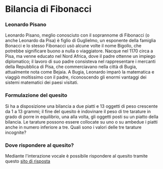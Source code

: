 # Bilancia di Fibonacci

### Leonardo Pisano

Leonardo Pisano, meglio conosciuto con il soprannome di Fibonacci (o anche Leonardo da Pisa) è figlio di Guglielmo, un esponente della famiglia Bonacci e lo stesso Fibonacci usò alcune volte il nome Bigollo, che potrebbe significare buono a nulla o viaggiatore. Nacque nel 1170 circa a Pisa, ma venne educato nel Nord Africa, dove il padre ottenne un impiego diplomatico; il lavoro di suo padre consisteva nel rappresentare i mercanti della Repubblica di Pisa, che commerciavano nella città di Bugia, attualmente nota come Bejaia.  A Bugia, Leonardo imparò la matematica e viaggiò moltissimo con il padre, riconoscendo gli enormi vantaggi dei sistemi matematici dei paesi visitati.

### Formulazione del quesito

Si ha a disposizione una bilancia a due piatti e 13 oggetti di peso crescente da 1 a 13 grammi; il fine del quesito è indovinare il peso di tre tarature in grado di porre in equilibrio, una alla volta, gli oggetti posti su un piatto della bilancia. Le tarature possono essere collocate su uno o su ambedue i piatti anche in numero inferiore a tre. Quali sono i valori delle tre tarature incognite?

### Dove rispondere al quesito?

Mediante l'interazione vocale è possibile rispondere al quesito tramite questo <a href="controllo%20vocale/controllovocale.html"> sito di risposta </a>
